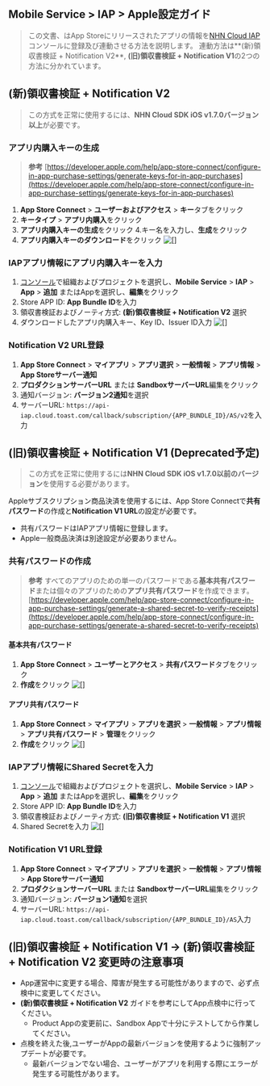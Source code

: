 ## Mobile Service > IAP > Apple設定ガイド

> この文書、はApp Storeにリリースされたアプリの情報を[NHN Cloud IAP](https://docs.nhncloud.com/ko/Mobile%20Service/IAP/ko/Overview/)コンソールに登録及び連動させる方法を説明します。
> 連動方法は**(新)領収書検証 + Notification V2**, **(旧)領収書検証 + Notification V1**の2つの方法に分かれています。

## (新)領収書検証 + Notification V2
> この方式を正常に使用するには、**NHN Cloud SDK iOS v1.7.0バージョン以上**が必要です。

### アプリ内購入キーの生成
> **参考** 
> [https://developer.apple.com/help/app-store-connect/configure-in-app-purchase-settings/generate-keys-for-in-app-purchases](https://developer.apple.com/help/app-store-connect/configure-in-app-purchase-settings/generate-keys-for-in-app-purchases)

1. **App Store Connect** > **ユーザーおよびアクセス** > **キー**タブをクリック
2. **キータイプ** > **アプリ内購入**をクリック
3. **アプリ内購入キーの生成**をクリック
4.キー名を入力し、**生成**をクリック
5. **アプリ内購入キーのダウンロード**をクリック
![[]](http://static.toastoven.net/prod_iap/iap-console-apple-in-app-purchase-key.png)

### IAPアプリ情報にアプリ内購入キーを入力
1. [コンソール](https://console.nhncloud.com)で組織およびプロジェクトを選択し、**Mobile Service** > **IAP** > **App** > **追加** またはAppを選択し、**編集**をクリック
2. Store APP ID: **App Bundle ID**を入力
3. 領収書検証およびノーティ方式: **(新)領収書検証 + Notification V2** 選択
4. ダウンロードしたアプリ内購入キー、Key ID、Issuer ID入力
![[]](http://static.toastoven.net/prod_iap/iap-console-apple-edit-v2.png)

### Notification V2 URL登録
1. **App Store Connect** > **マイアプリ** > **アプリ選択** > **一般情報** > **アプリ情報** > **App Storeサーバー通知**
2. **プロダクションサーバーURL** または **SandboxサーバーURL**編集をクリック
3. 通知バージョン: **バージョン2通知**を選択
4. サーバーURL: `https://api-iap.cloud.toast.com/callback/subscription/{APP_BUNDLE_ID}/AS/v2`を入力


## (旧)領収書検証 + Notification V1 (Deprecated予定)
> この方式を正常に使用するには**NHN Cloud SDK iOS v1.7.0以前のバージョン**を使用する必要があります。

Appleサブスクリプション商品決済を使用するには、App Store Connectで**共有パスワード**の作成と**Notification V1 URL**の設定が必要です。
- 共有パスワードはIAPアプリ情報に登録します。
- Apple一般商品決済は別途設定が必要ありません。

### 共有パスワードの作成
> **参考**
> すべてのアプリのための単一のパスワードである**基本共有パスワード**または個々のアプリのための**アプリ共有パスワード**を作成できます。
> [https://developer.apple.com/help/app-store-connect/configure-in-app-purchase-settings/generate-a-shared-secret-to-verify-receipts](https://developer.apple.com/help/app-store-connect/configure-in-app-purchase-settings/generate-a-shared-secret-to-verify-receipts)

#### 基本共有パスワード
1. **App Store Connect** > **ユーザーとアクセス** > **共有パスワード**タブをクリック
2. **作成**をクリック
![[]](http://static.toastoven.net/prod_iap/iap-console-apple-primary-shared-secret.png)

#### アプリ共有パスワード
1. **App Store Connect** > **マイアプリ** > **アプリを選択** > **一般情報** > **アプリ情報** > **アプリ共有パスワード** > **管理**をクリック
2. **作成**をクリック
![[]](http://static.toastoven.net/prod_iap/iap-console-apple-app-specific-shared-secret.png)

### IAPアプリ情報にShared Secretを入力
1. [コンソール](https://console.nhncloud.com)で組織およびプロジェクトを選択し、**Mobile Service** > **IAP** > **App** > **追加** またはAppを選択し、**編集**をクリック
2. Store APP ID: **App Bundle ID**を入力
3. 領収書検証およびノーティ方式: **(旧)領収書検証 + Notification V1** 選択
4. Shared Secretを入力
![[]](http://static.toastoven.net/prod_iap/iap-console-apple-edit-v1.png)

### Notification V1 URL登録
1. **App Store Connect** > **マイアプリ** > **アプリを選択** > **一般情報** > **アプリ情報** > **App Storeサーバー通知**
2. **プロダクションサーバーURL** または **SandboxサーバーURL**編集をクリック
3. 通知バージョン: **バージョン1通知**を選択
4. サーバーURL: `https://api-iap.cloud.toast.com/callback/subscription/{APP_BUNDLE_ID}/AS`入力


## (旧)領収書検証 + Notification V1 → (新)領収書検証 + Notification V2 変更時の注意事項
- App運営中に変更する場合、障害が発生する可能性がありますので、必ず点検中に変更してください。
- **(新)領収書検証 + Notification V2** ガイドを参考にしてApp点検中に行ってください。
    - Product Appの変更前に、Sandbox Appで十分にテストしてから作業してください。
- 点検を終えた後,ユーザーがAppの最新バージョンを使用するように強制アップデートが必要です。
    - 最新バージョンでない場合、ユーザーがアプリを利用する際にエラーが発生する可能性があります。
